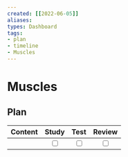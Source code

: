 ```yaml
---
created: [[2022-06-05]]
aliases: 
types: Dashboard
tags: 
- plan
- timeline
- Muscles
---
```

# Muscles
## Plan
| Content | Study | Test | Review |
| :------ | :---: | :--: | :----: |
|         |<input type="checkbox" />|<input type="checkbox" />|<input type="checkbox" />|

